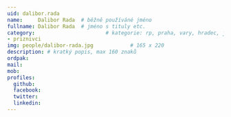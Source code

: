 ```yaml
---
uid: dalibor.rada
name:     Dalibor Rada 	# běžně používáné jméno
fullname: Dalibor Rada 	# jméno s tituly etc.
category:                 		# kategorie: rp, praha, vary, hradec, jmk, senat
- priznivci
img: people/dalibor-rada.jpg            # 165 x 220
description: # kratký popis, max 160 znaků
ordpak: 
mail:
mob:
profiles:
  github:
  facebook: 
  twitter:
  linkedin:
---
```

